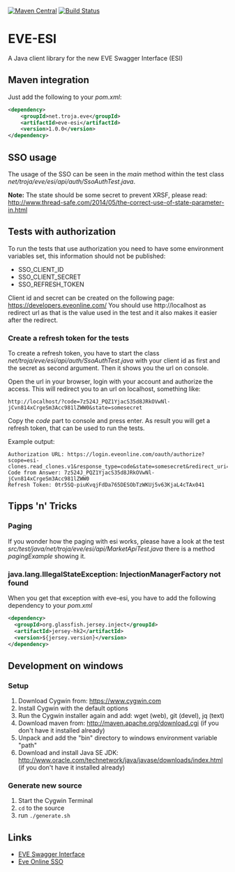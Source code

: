 [![Maven Central](https://img.shields.io/maven-central/v/net.troja.eve/eve-esi.svg?maxAge=2592000)](http://mvnrepository.com/artifact/net.troja.eve/eve-esi)
[![Build Status](http://jenkins.cyno.space/jenkins/job/GitHub%20eve-esi/badge/icon)](http://jenkins.cyno.space/jenkins/job/GitHub%20eve-esi/)

# EVE-ESI
A Java client library for the new EVE Swagger Interface (ESI)

## Maven integration
Just add the following to your *pom.xml*:
```xml
<dependency>
    <groupId>net.troja.eve</groupId>
    <artifactId>eve-esi</artifactId>
    <version>1.0.0</version>
</dependency>
```

## SSO usage
The usage of the SSO can be seen in the *main* method within the test class
*net/troja/eve/esi/api/auth/SsoAuthTest.java*.

**Note:** The state should be some secret to prevent XRSF, please read:
http://www.thread-safe.com/2014/05/the-correct-use-of-state-parameter-in.html

## Tests with authorization
To run the tests that use authorization you need to have some environment variables set,
this information should not be published:
* SSO_CLIENT_ID
* SSO_CLIENT_SECRET
* SSO_REFRESH_TOKEN

Client id and secret can be created on the following page: https://developers.eveonline.com/
You should use http://localhost as redirect url as that is the value used in the test and it also
makes it easier after the redirect.

### Create a refresh token for the tests
To create a refresh token, you have to start the class *net/troja/eve/esi/api/auth/SsoAuthTest.java*
with your client id as first and the secret as second argument. Then it shows you the url on console.

Open the url in your browser, login with your account and authorize the access. This will redirect you
to an url on localhost, something like:
```
http://localhost/?code=7z524J_PQZ1YjacS35d8JRkOVwNl-jCvn814xCrgeSm3Acc981lZWW0&state=somesecret
```

Copy the *code* part to console and press enter. As result you will get a refresh token, that can be
used to run the tests.

Example output:
```shell
Authorization URL: https://login.eveonline.com/oauth/authorize?scope=esi-clones.read_clones.v1&response_type=code&state=somesecret&redirect_uri=http%3A%2F%2Flocalhost&client_id=352ef22ca74e33c78c11779ab3saffe
Code from Answer: 7z524J_PQZ1YjacS35d8JRkOVwNl-jCvn814xCrgeSm3Acc981lZWW0
Refresh Token: 0tr5SQ-piuKvqjFdDa765DESObTzWKUj5v63KjaL4cTAx041
```
## Tipps 'n' Tricks

### Paging
If you wonder how the paging with esi works, please have a look at the test
*src/test/java/net/troja/eve/esi/api/MarketApiTest.java* there is a method *pagingExample* showing it.

### java.lang.IllegalStateException: InjectionManagerFactory not found
When you get that exception with eve-esi, you have to add the following dependency to your *pom.xml*
```xml
<dependency>
  <groupId>org.glassfish.jersey.inject</groupId>
  <artifactId>jersey-hk2</artifactId>
  <version>${jersey.version}</version>
</dependency>
```

## Development on windows

### Setup
1) Download Cygwin from: https://www.cygwin.com
2) Install Cygwin with the default options
3) Run the Cygwin installer again and add: wget (web), git (devel), jq (text)
4) Download maven from: http://maven.apache.org/download.cgi (if you don't have it installed already)
5) Unpack and add the "bin" directory to windows environment variable "path"
6) Download and install Java SE JDK: http://www.oracle.com/technetwork/java/javase/downloads/index.html (if you don't have it installed already)

### Generate new source
1) Start the Cygwin Terminal
2) ``cd`` to the source
2) run ``./generate.sh``

## Links
* [EVE Swagger Interface](https://esi.tech.ccp.is/latest/)
* [Eve Online SSO](http://eveonline-third-party-documentation.readthedocs.io/en/latest/sso/index.html)

